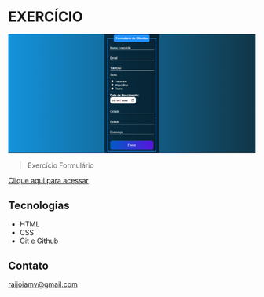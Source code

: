 # EXERCÍCIO

![preview](preview.png)

> Exercício
Formulário

[Clique aqui para acessar](https://raijoia.github.io/formulario-1/)

## Tecnologias

- HTML
- CSS
- Git e Github

## Contato

raijoiamv@gmail.com
